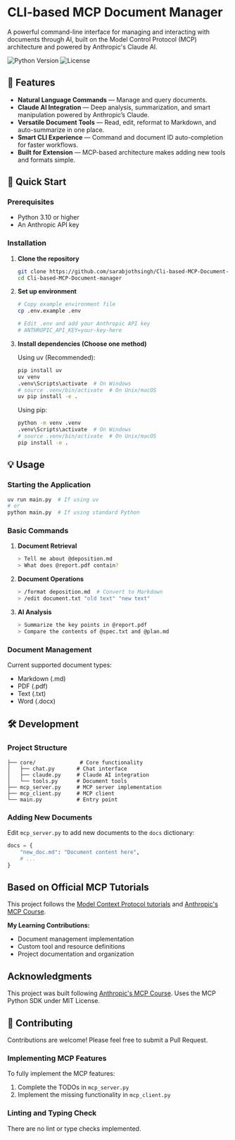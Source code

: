 # CLI-based MCP Document Manager

A powerful command-line interface for managing and interacting with documents through AI, built on the Model Control Protocol (MCP) architecture and powered by Anthropic's Claude AI.

![Python Version](https://img.shields.io/badge/python-3.10+-blue.svg)
![License](https://img.shields.io/badge/license-MIT-green.svg)

## 🌟 Features

- **Natural Language Commands** — Manage and query documents.
- **Claude AI Integration** — Deep analysis, summarization, and smart manipulation powered by Anthropic’s Claude.  
- **Versatile Document Tools** — Read, edit, reformat to Markdown, and auto-summarize in one place.  
- **Smart CLI Experience** — Command and document ID auto-completion for faster workflows.  
- **Built for Extension** — MCP-based architecture makes adding new tools and formats simple.  


## 🚀 Quick Start

### Prerequisites

- Python 3.10 or higher
- An Anthropic API key

### Installation

1. **Clone the repository**
   ```bash
   git clone https://github.com/sarabjothsingh/Cli-based-MCP-Document-manager.git
   cd Cli-based-MCP-Document-manager
   ```

2. **Set up environment**
   ```bash
   # Copy example environment file
   cp .env.example .env
   
   # Edit .env and add your Anthropic API key
   # ANTHROPIC_API_KEY=your-key-here
   ```

3. **Install dependencies (Choose one method)**

   Using uv (Recommended):
   ```bash
   pip install uv
   uv venv
   .venv\Scripts\activate  # On Windows
   # source .venv/bin/activate  # On Unix/macOS
   uv pip install -e .
   ```

   Using pip:
   ```bash
   python -m venv .venv
   .venv\Scripts\activate  # On Windows
   # source .venv/bin/activate  # On Unix/macOS
   pip install -e .
   ```

## 💡 Usage

### Starting the Application

```bash
uv run main.py  # If using uv
# or
python main.py  # If using standard Python
```

### Basic Commands

1. **Document Retrieval**
   ```bash
   > Tell me about @deposition.md
   > What does @report.pdf contain?
   ```

2. **Document Operations**
   ```bash
   > /format deposition.md  # Convert to Markdown
   > /edit document.txt "old text" "new text"
   ```

3. **AI Analysis**
   ```bash
   > Summarize the key points in @report.pdf
   > Compare the contents of @spec.txt and @plan.md
   ```

### Document Management

Current supported document types:
- Markdown (.md)
- PDF (.pdf)
- Text (.txt)
- Word (.docx)

## 🛠️ Development

### Project Structure
```
├── core/              # Core functionality
│   ├── chat.py       # Chat interface
│   ├── claude.py     # Claude AI integration
│   └── tools.py      # Document tools
├── mcp_server.py     # MCP server implementation
├── mcp_client.py     # MCP client
└── main.py           # Entry point
```

### Adding New Documents

Edit `mcp_server.py` to add new documents to the `docs` dictionary:
```python
docs = {
    "new_doc.md": "Document content here",
    # ...
}
```

## Based on Official MCP Tutorials
This project follows the [Model Context Protocol tutorials](https://github.com/modelcontextprotocol/quickstart-resources) 
and [Anthropic's MCP Course](https://anthropic.skilljar.com/introduction-to-model-context-protocol).

**My Learning Contributions:**
- Document management implementation
- Custom tool and resource definitions  
- Project documentation and organization


## Acknowledgments
This project was built following [Anthropic's MCP Course](https://www.anthropic.com). 
Uses the MCP Python SDK under MIT License.

## 🤝 Contributing

Contributions are welcome! Please feel free to submit a Pull Request.

### Implementing MCP Features

To fully implement the MCP features:

1. Complete the TODOs in `mcp_server.py`
2. Implement the missing functionality in `mcp_client.py`

### Linting and Typing Check

There are no lint or type checks implemented.
#
